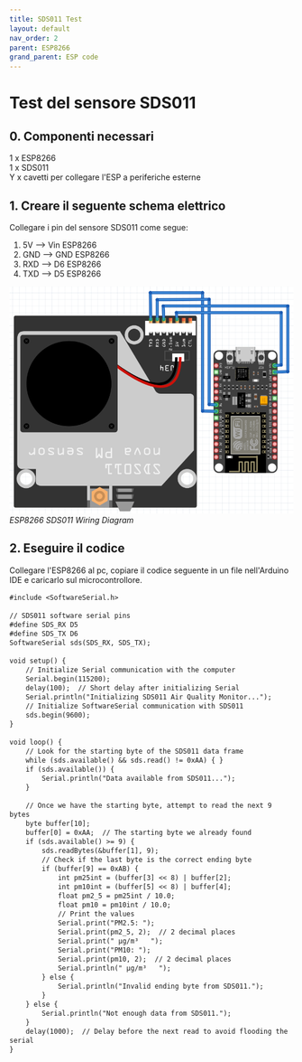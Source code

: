 ```yaml
---
title: SDS011 Test
layout: default
nav_order: 2
parent: ESP8266
grand_parent: ESP code
---
```


# Test del sensore SDS011

## 0. Componenti necessari

1 x ESP8266  
1 x SDS011  
Y x cavetti per collegare l'ESP a periferiche esterne

## 1. Creare il seguente schema elettrico

Collegare i pin del sensore SDS011 come segue:

1. 5V --> Vin ESP8266
2. GND --> GND ESP8266
3. RXD --> D6 ESP8266
4. TXD --> D5 ESP8266

![SDS011 Wiring Diagram](../../images/wiring_diagrams/esp8266_sds011_wiring_diagram.png)  
*ESP8266 SDS011 Wiring Diagram*

## 2. Eseguire il codice

Collegare l'ESP8266 al pc, copiare il codice seguente in un file nell'Arduino IDE e caricarlo sul microcontrollore.

```
#include <SoftwareSerial.h>

// SDS011 software serial pins
#define SDS_RX D5
#define SDS_TX D6
SoftwareSerial sds(SDS_RX, SDS_TX);

void setup() {
    // Initialize Serial communication with the computer
    Serial.begin(115200);
    delay(100);  // Short delay after initializing Serial
    Serial.println("Initializing SDS011 Air Quality Monitor...");
    // Initialize SoftwareSerial communication with SDS011
    sds.begin(9600);
}

void loop() {
    // Look for the starting byte of the SDS011 data frame
    while (sds.available() && sds.read() != 0xAA) { }
    if (sds.available()) {
        Serial.println("Data available from SDS011...");
    }

    // Once we have the starting byte, attempt to read the next 9 bytes
    byte buffer[10];
    buffer[0] = 0xAA;  // The starting byte we already found
    if (sds.available() >= 9) {
        sds.readBytes(&buffer[1], 9);
        // Check if the last byte is the correct ending byte
        if (buffer[9] == 0xAB) {
            int pm25int = (buffer[3] << 8) | buffer[2];
            int pm10int = (buffer[5] << 8) | buffer[4];
            float pm2_5 = pm25int / 10.0;
            float pm10 = pm10int / 10.0;
            // Print the values
            Serial.print("PM2.5: ");
            Serial.print(pm2_5, 2);  // 2 decimal places
            Serial.print(" µg/m³   ");
            Serial.print("PM10: ");
            Serial.print(pm10, 2);  // 2 decimal places
            Serial.println(" µg/m³   ");
        } else {
            Serial.println("Invalid ending byte from SDS011.");
        }
    } else {
        Serial.println("Not enough data from SDS011.");
    }
    delay(1000);  // Delay before the next read to avoid flooding the serial
}
```
